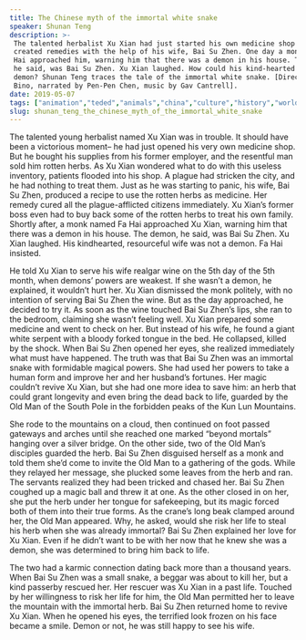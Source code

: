```yaml
---
title: The Chinese myth of the immortal white snake
speaker: Shunan Teng
description: >-
 The talented herbalist Xu Xian had just started his own medicine shop where he
 created remedies with the help of his wife, Bai Su Zhen. One day a monk named Fa
 Hai approached him, warning him that there was a demon in his house. The demon,
 he said, was Bai Su Zhen. Xu Xian laughed. How could his kind-hearted wife be a
 demon? Shunan Teng traces the tale of the immortal white snake. [Directed by Kino
 Bino, narrated by Pen-Pen Chen, music by Gav Cantrell].
date: 2019-05-07
tags: ["animation","teded","animals","china","culture","history","world-cultures"]
slug: shunan_teng_the_chinese_myth_of_the_immortal_white_snake
---
```


The talented young herbalist named Xu Xian was in trouble. It should have been a
victorious moment– he had just opened his very own medicine shop. But he bought his
supplies from his former employer, and the resentful man sold him rotten herbs. As Xu
Xian wondered what to do with this useless inventory, patients flooded into his shop. A
plague had stricken the city, and he had nothing to treat them. Just as he was starting to
panic, his wife, Bai Su Zhen, produced a recipe to use the rotten herbs as medicine. Her
remedy cured all the plague-afflicted citizens immediately. Xu Xian’s former boss even had
to buy back some of the rotten herbs to treat his own family. Shortly after, a monk named
Fa Hai approached Xu Xian, warning him that there was a demon in his house. The demon,
he said, was Bai Su Zhen. Xu Xian laughed. His kindhearted, resourceful wife was not a
demon. Fa Hai insisted.

He told Xu Xian to serve his wife realgar wine on the 5th day of the 5th month, when
demons’ powers are weakest. If she wasn’t a demon, he explained, it wouldn’t hurt her. Xu
Xian dismissed the monk politely, with no intention of serving Bai Su Zhen the wine. But
as the day approached, he decided to try it. As soon as the wine touched Bai Su Zhen’s
lips, she ran to the bedroom, claiming she wasn’t feeling well. Xu Xian prepared some
medicine and went to check on her. But instead of his wife, he found a giant white
serpent with a bloody forked tongue in the bed. He collapsed, killed by the shock. When Bai
Su Zhen opened her eyes, she realized immediately what must have happened. The truth was
that Bai Su Zhen was an immortal snake with formidable magical powers. She had used her
powers to take a human form and improve her and her husband’s fortunes. Her magic
couldn’t revive Xu Xian, but she had one more idea to save him: an herb that could grant
longevity and even bring the dead back to life, guarded by the Old Man of the South Pole
in the forbidden peaks of the Kun Lun Mountains.

She rode to the mountains on a cloud, then continued on foot passed gateways and arches
until she reached one marked “beyond mortals” hanging over a silver bridge. On the other
side, two of the Old Man’s disciples guarded the herb. Bai Su Zhen disguised herself as a
monk and told them she’d come to invite the Old Man to a gathering of the gods. While
they relayed her message, she plucked some leaves from the herb and ran. The servants
realized they had been tricked and chased her. Bai Su Zhen coughed up a magic ball and
threw it at one. As the other closed in on her, she put the herb under her tongue for
safekeeping, but its magic forced both of them into their true forms. As the crane’s long
beak clamped around her, the Old Man appeared. Why, he asked, would she risk her life to
steal his herb when she was already immortal? Bai Su Zhen explained her love for Xu Xian.
Even if he didn’t want to be with her now that he knew she was a demon, she was
determined to bring him back to life.

The two had a karmic connection dating back more than a thousand years. When Bai Su Zhen
was a small snake, a beggar was about to kill her, but a kind passerby rescued her. Her
rescuer was Xu Xian in a past life. Touched by her willingness to risk her life for him,
the Old Man permitted her to leave the mountain with the immortal herb. Bai Su Zhen
returned home to revive Xu Xian. When he opened his eyes, the terrified look frozen on
his face became a smile. Demon or not, he was still happy to see his wife.

<!--
ad_duration=0
event="TED-Ed"
external_start_time=0
intro_duration=0
is_subtitle_required="False"
is_talk_featured="False"
language="en"
language_swap="False"
native_language="en"
number_of_related_talks=6
number_of_speakers=1
number_of_subtitled_videos=0
number_of_tags=7
number_of_talk_download_languages=25
number_of_talk_more_resources=0
number_of_talk_recommendations=0
number_of_talks_take_actions=0
post_ad_duration=0
published_timestamp="2019-05-07 19:33:38"
recording_date="2019-05-07"
speaker_is_published=0
speaker_name="Shunan Teng"
talk_name="The Chinese myth of the immortal white snake"
talks_tags=["animation","teded","animals","china","culture","history","world-cultures"]
url_photo_talk="https://s3.amazonaws.com/talkstar-photos/uploads/736d7d84-de14-4157-89ef-6aa14f0314cb/whitesnake_textless.jpg"
url_webpage="https://www.ted.com/talks/shunan_teng_the_chinese_myth_of_the_immortal_white_snake"
video_type_name="TED-Ed Original"
-->